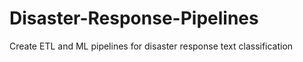 # Disaster-Response-Pipelines
Create ETL and ML pipelines for disaster response text classification
